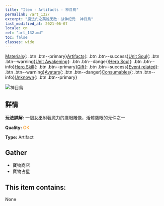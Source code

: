 ```yaml
---
title: "Item - Artifacts - 神目鳥"
permalink: /art_132/
excerpt: "魔法门之英雄无敌：战争纪元  神目鳥"
last_modified_at: 2021-06-07
locale: cn
ref: "art_132.md"
toc: false
classes: wide
---
```

 [Materials](/ItemsCN/){: .btn .btn--primary}[Artifacts](/ItemsCN/Artifacts/){: .btn .btn--success}[Unit Soul](/ItemsCN/UnitSoul/){: .btn .btn--warning}[Unit Awakening](/ItemsCN/UnitAwakening/){: .btn .btn--danger}[Hero Soul](/ItemsCN/HeroSoul/){: .btn .btn--info}[Hero Skill](/ItemsCN/HeroSkill/){: .btn .btn--primary}[Gift](/ItemsCN/Gift/){: .btn .btn--success}[Event related](/ItemsCN/Events/){: .btn .btn--warning}[Avatars](/ItemsCN/Avatars/){: .btn .btn--danger}[Consumables](/ItemsCN/Consumables/){: .btn .btn--info}[Unknown](/ItemsCN/Unknown/){: .btn .btn--primary}

 ![神目鳥](/images/t/artifact_40331.png)

## 詳情
 **玩法詳解:** 一個女巫附著魔力的鷹眼雕像，活體鷹眼的元件之一

 **Quality:** <span style="color: #FF8C00">OK</span>

 **Type:** Artifact

## Gather

*    寶物商店 
*    寶物占星 

## This item contains:

  None

